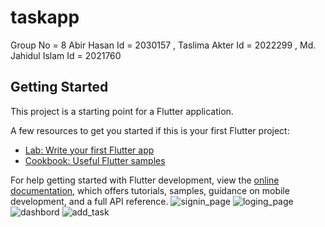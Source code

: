# taskapp

Group No = 8
Abir Hasan
Id = 2030157 ,
Taslima Akter
Id = 2022299 ,
Md. Jahidul Islam
Id = 2021760

## Getting Started

This project is a starting point for a Flutter application.

A few resources to get you started if this is your first Flutter project:

- [Lab: Write your first Flutter app](https://docs.flutter.dev/get-started/codelab)
- [Cookbook: Useful Flutter samples](https://docs.flutter.dev/cookbook)

For help getting started with Flutter development, view the
[online documentation](https://docs.flutter.dev/), which offers tutorials,
samples, guidance on mobile development, and a full API reference.
![signin_page](https://github.com/mdjahidulislam2050/taskapp/assets/117752964/07d6ac2f-5cf7-402c-ac64-d86d070351e9)
![loging_page](https://github.com/mdjahidulislam2050/taskapp/assets/117752964/17465006-37f3-4e8a-9162-3c5ea021d74d)
![dashbord](https://github.com/mdjahidulislam2050/taskapp/assets/117752964/0e68ed75-39ef-4651-87b0-3bfa6b1b8f6c)
![add_task](https://github.com/mdjahidulislam2050/taskapp/assets/117752964/067016ae-532a-4de8-aab9-51e04ad6de32)
